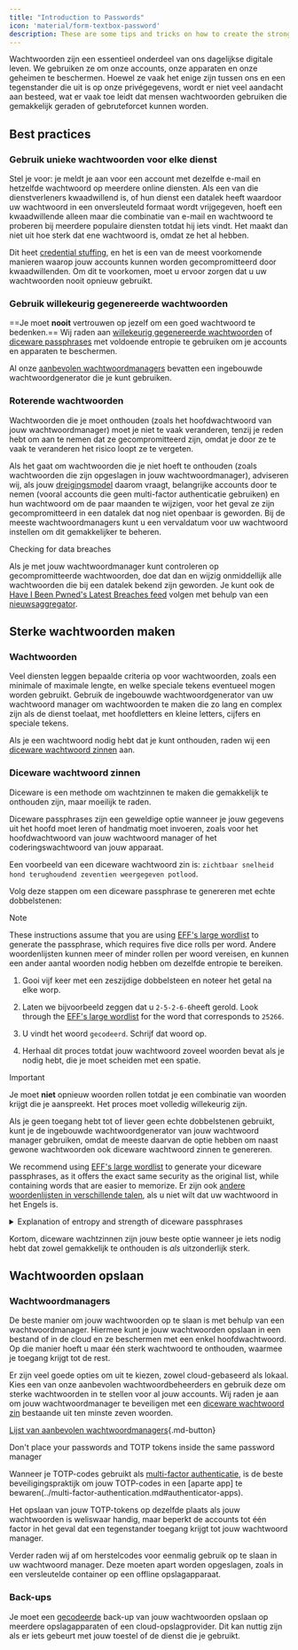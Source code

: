 ```yaml
---
title: "Introduction to Passwords"
icon: 'material/form-textbox-password'
description: These are some tips and tricks on how to create the strongest passwords and keep your accounts secure.
---
```


Wachtwoorden zijn een essentieel onderdeel van ons dagelijkse digitale leven. We gebruiken ze om onze accounts, onze apparaten en onze geheimen te beschermen. Hoewel ze vaak het enige zijn tussen ons en een tegenstander die uit is op onze privégegevens, wordt er niet veel aandacht aan besteed, wat er vaak toe leidt dat mensen wachtwoorden gebruiken die gemakkelijk geraden of gebruteforcet kunnen worden.

## Best practices

### Gebruik unieke wachtwoorden voor elke dienst

Stel je voor: je meldt je aan voor een account met dezelfde e-mail en hetzelfde wachtwoord op meerdere online diensten. Als een van die dienstverleners kwaadwillend is, of hun dienst een datalek heeft waardoor uw wachtwoord in een onversleuteld formaat wordt vrijgegeven, hoeft een kwaadwillende alleen maar die combinatie van e-mail en wachtwoord te proberen bij meerdere populaire diensten totdat hij iets vindt. Het maakt dan niet uit hoe sterk dat ene wachtwoord is, omdat ze het al hebben.

Dit heet [credential stuffing](https://en.wikipedia.org/wiki/Credential_stuffing), en het is een van de meest voorkomende manieren waarop jouw accounts kunnen worden gecompromitteerd door kwaadwillenden. Om dit te voorkomen, moet u ervoor zorgen dat u uw wachtwoorden nooit opnieuw gebruikt.

### Gebruik willekeurig gegenereerde wachtwoorden

==Je moet **nooit** vertrouwen op jezelf om een goed wachtwoord te bedenken.== Wij raden aan [willekeurig gegenereerde wachtwoorden](#passwords) of [diceware passphrases](#diceware-passphrases) met voldoende entropie te gebruiken om je accounts en apparaten te beschermen.

Al onze [aanbevolen wachtwoordmanagers](../passwords.md) bevatten een ingebouwde wachtwoordgenerator die je kunt gebruiken.

### Roterende wachtwoorden

Wachtwoorden die je moet onthouden (zoals het hoofdwachtwoord van jouw wachtwoordmanager) moet je niet te vaak veranderen, tenzij je reden hebt om aan te nemen dat ze gecompromitteerd zijn, omdat je door ze te vaak te veranderen het risico loopt ze te vergeten.

Als het gaat om wachtwoorden die je niet hoeft te onthouden (zoals wachtwoorden die zijn opgeslagen in jouw wachtwoordmanager), adviseren wij, als jouw [dreigingsmodel](threat-modeling.md) daarom vraagt, belangrijke accounts door te nemen (vooral accounts die geen multi-factor authenticatie gebruiken) en hun wachtwoord om de paar maanden te wijzigen, voor het geval ze zijn gecompromitteerd in een datalek dat nog niet openbaar is geworden. Bij de meeste wachtwoordmanagers kunt u een vervaldatum voor uw wachtwoord instellen om dit gemakkelijker te beheren.

<div class="admonition tip" markdown>
<p class="admonition-title">Checking for data breaches</p>

Als je met jouw wachtwoordmanager kunt controleren op gecompromitteerde wachtwoorden, doe dat dan en wijzig onmiddellijk alle wachtwoorden die bij een datalek bekend zijn geworden. Je kunt ook de [Have I Been Pwned's Latest Breaches feed](https://feeds.feedburner.com/HaveIBeenPwnedLatestBreaches) volgen met behulp van een [nieuwsaggregator](../news-aggregators.md).

</div>

## Sterke wachtwoorden maken

### Wachtwoorden

Veel diensten leggen bepaalde criteria op voor wachtwoorden, zoals een minimale of maximale lengte, en welke speciale tekens eventueel mogen worden gebruikt. Gebruik de ingebouwde wachtwoordgenerator van uw wachtwoord manager om wachtwoorden te maken die zo lang en complex zijn als de dienst toelaat, met hoofdletters en kleine letters, cijfers en speciale tekens.

Als je een wachtwoord nodig hebt dat je kunt onthouden, raden wij een [diceware wachtwoord zinnen](#diceware-passphrases) aan.

### Diceware wachtwoord zinnen

Diceware is een methode om wachtzinnen te maken die gemakkelijk te onthouden zijn, maar moeilijk te raden.

Diceware passphrases zijn een geweldige optie wanneer je jouw gegevens uit het hoofd moet leren of handmatig moet invoeren, zoals voor het hoofdwachtwoord van jouw wachtwoord manager of het coderingswachtwoord van jouw apparaat.

Een voorbeeld van een diceware wachtwoord zin is:  `zichtbaar snelheid hond terughoudend zeventien weergegeven potlood`.

Volg deze stappen om een diceware passphrase te genereren met echte dobbelstenen:

<div class="admonition Note" markdown>
<p class="admonition-title">Note</p>

These instructions assume that you are using [EFF's large wordlist](https://eff.org/files/2016/07/18/eff_large_wordlist.txt) to generate the passphrase, which requires five dice rolls per word. Andere woordenlijsten kunnen meer of minder rollen per woord vereisen, en kunnen een ander aantal woorden nodig hebben om dezelfde entropie te bereiken.

</div>

1. Gooi vijf keer met een zeszijdige dobbelsteen en noteer het getal na elke worp.

2. Laten we bijvoorbeeld zeggen dat u `2-5-2-6-6`heeft gerold. Look through the [EFF's large wordlist](https://eff.org/files/2016/07/18/eff_large_wordlist.txt) for the word that corresponds to `25266`.

3. U vindt het woord `gecodeerd`. Schrijf dat woord op.

4. Herhaal dit proces totdat jouw wachtwoord zoveel woorden bevat als je nodig hebt, die je moet scheiden met een spatie.

<div class="admonition warning" markdown>
<p class="admonition-title">Important</p>

Je moet **niet** opnieuw woorden rollen totdat je een combinatie van woorden krijgt die je aanspreekt. Het proces moet volledig willekeurig zijn.

</div>

Als je geen toegang hebt tot of liever geen echte dobbelstenen gebruikt, kunt je de ingebouwde wachtwoordgenerator van jouw wachtwoord manager gebruiken, omdat de meeste daarvan de optie hebben om naast gewone wachtwoorden ook diceware wachtwoord zinnen te genereren.

We recommend using [EFF's large wordlist](https://eff.org/files/2016/07/18/eff_large_wordlist.txt) to generate your diceware passphrases, as it offers the exact same security as the original list, while containing words that are easier to memorize. Er zijn ook [andere woordenlijsten in verschillende talen](https://theworld.com/~reinhold/diceware.html#Diceware%20in%20Other%20Languages|outline), als u niet wilt dat uw wachtwoord in het Engels is.

<details class="note" markdown>
<summary>Explanation of entropy and strength of diceware passphrases</summary>

To demonstrate how strong diceware passphrases are, we'll use the aforementioned seven word passphrase (`viewable fastness reluctant squishy seventeen shown pencil`) and [EFF's large wordlist](https://eff.org/files/2016/07/18/eff_large_wordlist.txt) as an example.

One metric to determine the strength of a diceware passphrase is how much entropy it has. The entropy per word in a diceware passphrase is calculated as <math> <mrow> <msub> <mtext>log</mtext> <mn>2</mn> </msub> <mo form="prefix" stretchy="false">(</mo> <mtext>WordsInList</mtext> <mo form="postfix" stretchy="false">)</mo> </mrow> </math> and the overall entropy of the passphrase is calculated as: <math> <mrow> <msub> <mtext>log</mtext> <mn>2</mn> </msub> <mo form="prefix" stretchy="false">(</mo> <msup> <mtext>WordsInList</mtext> <mtext>WordsInPhrase</mtext> </msup> <mo form="postfix" stretchy="false">)</mo> </mrow> </math>

Therefore, each word in the aforementioned list results in ~12.9 bits of entropy (<math> <mrow> <msub> <mtext>log</mtext> <mn>2</mn> </msub> <mo form="prefix" stretchy="false">(</mo> <mn>7776</mn> <mo form="postfix" stretchy="false">)</mo> </mrow> </math>), and a seven word passphrase derived from it has ~90.47 bits of entropy (<math> <mrow> <msub> <mtext>log</mtext> <mn>2</mn> </msub> <mo form="prefix" stretchy="false">(</mo> <msup> <mn>7776</mn> <mn>7</mn> </msup> <mo form="postfix" stretchy="false">)</mo> </mrow> </math>).

The [EFF's large wordlist](https://eff.org/files/2016/07/18/eff_large_wordlist.txt) contains 7776 unique words. To calculate the amount of possible passphrases, all we have to do is <math> <msup> <mtext>WordsInList</mtext> <mtext>WordsInPhrase</mtext> </msup> </math>, or in our case, <math><msup><mn>7776</mn><mn>7</mn></msup></math>.

Let's put all of this in perspective: A seven word passphrase using [EFF's large wordlist](https://eff.org/files/2016/07/18/eff_large_wordlist.txt) is one of ~1,719,070,799,748,422,500,000,000,000 possible passphrases.

Gemiddeld duurt het proberen van 50% van alle mogelijke combinaties om uw zin te raden. Met dat in gedachten, zelfs als uw tegenstander in staat is tot ~1.000.000.000.000 raden per seconde, zou het hem nog steeds ~27.255.689 jaar kosten om uw wachtwoord te raden. Zelfs als de volgende dingen waar zijn:

- Je tegenstander weet dat je de diceware-methode hebt gebruikt.
- Je tegenstander kent de specifieke woordenlijst die je gebruikt hebt.
- Jouw tegenstander weet hoeveel woorden jouw wachtwoord bevat.

</details>

Kortom, diceware wachtzinnen zijn jouw beste optie wanneer je iets nodig hebt dat zowel gemakkelijk te onthouden is *als* uitzonderlijk sterk.

## Wachtwoorden opslaan

### Wachtwoordmanagers

De beste manier om jouw wachtwoorden op te slaan is met behulp van een wachtwoordmanager. Hiermee kunt je jouw wachtwoorden opslaan in een bestand of in de cloud en ze beschermen met een enkel hoofdwachtwoord. Op die manier hoeft u maar één sterk wachtwoord te onthouden, waarmee je toegang krijgt tot de rest.

Er zijn veel goede opties om uit te kiezen, zowel cloud-gebaseerd als lokaal. Kies een van onze aanbevolen wachtwoordbeheerders en gebruik deze om sterke wachtwoorden in te stellen voor al jouw accounts. Wij raden je aan om jouw wachtwoordmanager te beveiligen met een [diceware wachtwoord zin](#diceware-passphrases) bestaande uit ten minste zeven woorden.

[Lijst van aanbevolen wachtwoordmanagers](../passwords.md ""){.md-button}

<div class="admonition warning" markdown>
<p class="admonition-title">Don't place your passwords and TOTP tokens inside the same password manager</p>

Wanneer je TOTP-codes gebruikt als [multi-factor authenticatie](../multi-factor-authentication.md), is de beste beveiligingspraktijk om jouw TOTP-codes in een [aparte app] te bewaren(../multi-factor-authentication.md#authenticator-apps).

Het opslaan van jouw TOTP-tokens op dezelfde plaats als jouw wachtwoorden is weliswaar handig, maar beperkt de accounts tot één factor in het geval dat een tegenstander toegang krijgt tot jouw wachtwoord manager.

Verder raden wij af om herstelcodes voor eenmalig gebruik op te slaan in uw wachtwoord manager. Deze moeten apart worden opgeslagen, zoals in een versleutelde container op een offline opslagapparaat.

</div>

### Back-ups

Je moet een [gecodeerde](../encryption.md) back-up van jouw wachtwoorden opslaan op meerdere opslagapparaten of een cloud-opslagprovider. Dit kan nuttig zijn als er iets gebeurt met jouw toestel of de dienst die je gebruikt.
